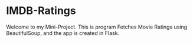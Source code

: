 # IMDB-Ratings

Welcome to my Mini-Project. This is program Fetches Movie Ratings using BeautifulSoup, and the app is created in Flask.